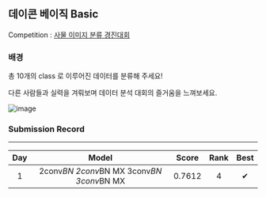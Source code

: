## 데이콘 베이직 Basic 

Competition : [사물 이미지 분류 경진대회](https://dacon.io/competitions/official/235874/overview/description)

###  배경

총 10개의 class 로 이루어진 데이터를 분류해 주세요!

다른 사람들과 실력을 겨뤄보며 데이터 분석 대회의 즐거움을 느껴보세요.

![image](https://user-images.githubusercontent.com/54428934/154949233-628d5f90-7657-4b03-a02e-c5b414b2b63b.png)

### Submission Record
-----

| Day |    Model                                   | Score        | Rank                                      | Best |
| :---------:  | :-----------:                                | :-------------------:  |  :-------------------: | :-------------------: |
|1 |2conv*BN 2conv*BN MX 3conv*BN 3conv*BN MX  | 0.7612 |  4 |✔ |
